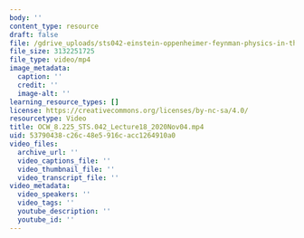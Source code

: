 ```yaml
---
body: ''
content_type: resource
draft: false
file: /gdrive_uploads/sts042-einstein-oppenheimer-feynman-physics-in-the-20th-century/1bXaHp4tniZf3gt2kpGzv6SvFS2NMT_gf/ocw_8225_sts042_lecture18_2020nov04.mp4
file_size: 3132251725
file_type: video/mp4
image_metadata:
  caption: ''
  credit: ''
  image-alt: ''
learning_resource_types: []
license: https://creativecommons.org/licenses/by-nc-sa/4.0/
resourcetype: Video
title: OCW_8.225_STS.042_Lecture18_2020Nov04.mp4
uid: 53790438-c26c-48e5-916c-acc1264910a0
video_files:
  archive_url: ''
  video_captions_file: ''
  video_thumbnail_file: ''
  video_transcript_file: ''
video_metadata:
  video_speakers: ''
  video_tags: ''
  youtube_description: ''
  youtube_id: ''
---
```

